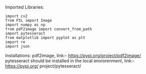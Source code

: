 Imported Libraries:

    import cv2
    from PIL import Image
    import numpy as np
    from pdf2image import convert_from_path
    import pytesseract
    from matplotlib import pyplot as plt
    import re
    import json

Installations:
pdf2image, link:- https://pypi.org/project/pdf2image/
pytesseract should be installed in the local enviorenment, link:- https://pypi.org/ project/pytesseract/
